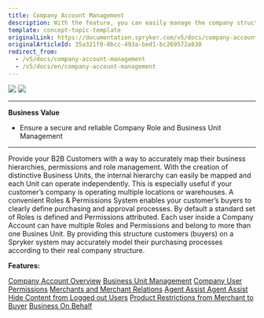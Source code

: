 ```yaml
---
title: Company Account Management
description: With the feature, you can easily manage the company structure and set roles, users, and permissions.
template: concept-topic-template
originalLink: https://documentation.spryker.com/v5/docs/company-account-management
originalArticleId: 35a321f0-8bcc-493a-bed1-bc269572a830
redirect_from:
  - /v5/docs/company-account-management
  - /v5/docs/en/company-account-management
---
```


<div class='feature-text'>
    <div class='feature-images'>
    <img class="light-mode" src="https://spryker.s3.eu-central-1.amazonaws.com/docs/Document+360/Capabilities+icons/light/company+account+management.svg"/>
    <img class="dark-mode" src="https://spryker.s3.eu-central-1.amazonaws.com/docs/Document+360/Capabilities+icons/dark/Company+Account+Management.svg"/>
    </div>
    <div class="feature-text-wrap">

***
**Business Value**
* Ensure a secure and reliable Company Role and Business Unit Management
***
Provide your B2B Customers with a way to accurately map their business hierarchies, permissions and role management. With the creation of distinctive Business Units, the internal hierarchy can easily be mapped and each Unit can operate independently. This is especially useful if your customer’s company is operating multiple locations or warehouses. A convenient Roles & Permissions System enables your customer’s buyers to clearly define purchasing and approval processes. By default a standard set of Roles is defined and Permissions attributed. Each user inside a Company Account can have multiple Roles and Permissions and belong to more than one Busines Unit. By providing this structure customers (buyers) on a Spryker system may accurately model their purchasing processes according to their real company structure.
    </div>
</div>

**Features:**

<div>
<a class="feature-link" href="https://documentation.spryker.com/v5/docs/en/company-account-overview">Company Account Overview</a>    
<a class="feature-link" href="https://documentation.spryker.com/v5/docs/en/business-unit-management">Business Unit Management</a>
<a class="feature-link" href="https://documentation.spryker.com/v5/docs/company-user-roles-and-permissions-overview">Company User Permissions</a>
<a class="feature-link" href="https://documentation.spryker.com/v5/docs/en/merchants-and-merchant-relations">Merchants and Merchant Relations</a>
<a class="feature-link" href="https://documentation.spryker.com/v5/docs/en/agent-assist">Agent Assist Agent Assist</a>
<a class="feature-link" href="https://documentation.spryker.com/v5/docs/en/hide-content-from-logged-out-users">Hide Content from Logged out Users</a>
<a class="feature-link" href="https://documentation.spryker.com/v5/docs/en/product-restrictions-from-merchant-to-buyer">Product Restrictions from Merchant to Buyer</a>
<a class="feature-link" href="https://documentation.spryker.com/v5/docs/en/business-on-behalf">Business On Behalf</a>
</div>

